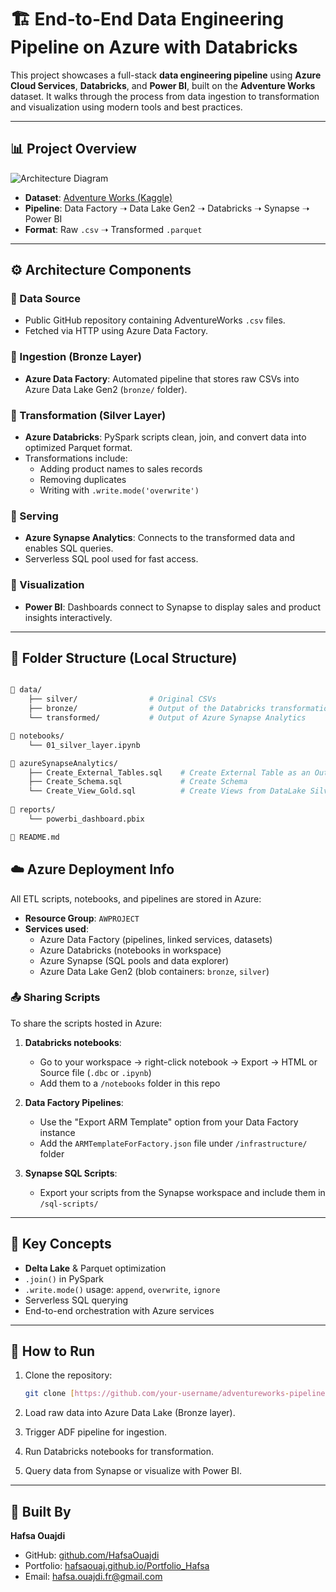 # 🏗️ End-to-End Data Engineering Pipeline on Azure with Databricks

This project showcases a full-stack **data engineering pipeline** using **Azure Cloud Services**, **Databricks**, and **Power BI**, built on the **Adventure Works** dataset. It walks through the process from data ingestion to transformation and visualization using modern tools and best practices.

---

## 📊 Project Overview

![Architecture Diagram](./architecture.png)

- **Dataset**: [Adventure Works (Kaggle)](https://www.kaggle.com/datasets)
- **Pipeline**: Data Factory ➝ Data Lake Gen2 ➝ Databricks ➝ Synapse ➝ Power BI
- **Format**: Raw `.csv` ➝ Transformed `.parquet`

---

## ⚙️ Architecture Components

### 🔹 Data Source
- Public GitHub repository containing AdventureWorks `.csv` files.
- Fetched via HTTP using Azure Data Factory.

### 🔹 Ingestion (Bronze Layer)
- **Azure Data Factory**: Automated pipeline that stores raw CSVs into Azure Data Lake Gen2 (`bronze/` folder).

### 🔹 Transformation (Silver Layer)
- **Azure Databricks**: PySpark scripts clean, join, and convert data into optimized Parquet format.
- Transformations include:
  - Adding product names to sales records
  - Removing duplicates
  - Writing with `.write.mode('overwrite')`

### 🔹 Serving
- **Azure Synapse Analytics**: Connects to the transformed data and enables SQL queries.
- Serverless SQL pool used for fast access.

### 🔹 Visualization
- **Power BI**: Dashboards connect to Synapse to display sales and product insights interactively.

---

## 📁 Folder Structure (Local Structure)

```bash

📁 data/
    ├── silver/                # Original CSVs
    ├── bronze/                # Output of the Databricks transformations as Parquet files
    └── transformed/           # Output of Azure Synapse Analytics

📁 notebooks/
    └── 01_silver_layer.ipynb

📁 azureSynapseAnalytics/
    ├── Create_External_Tables.sql    # Create External Table as an Output of Synapse Analytics      
    ├── Create_Schema.sql             # Create Schema     
    └── Create_View_Gold.sql          # Create Views from DataLake Silver data
    
📁 reports/
    └── powerbi_dashboard.pbix

📄 README.md
```
## ☁️ Azure Deployment Info

All ETL scripts, notebooks, and pipelines are stored in Azure:

- **Resource Group**: `AWPROJECT`
- **Services used**:
  - Azure Data Factory (pipelines, linked services, datasets)
  - Azure Databricks (notebooks in workspace)
  - Azure Synapse (SQL pools and data explorer)
  - Azure Data Lake Gen2 (blob containers: `bronze`, `silver`)

### 📤 Sharing Scripts

To share the scripts hosted in Azure:
1. **Databricks notebooks**:  
   - Go to your workspace → right-click notebook → Export → HTML or Source file (`.dbc` or `.ipynb`)
   - Add them to a `/notebooks` folder in this repo

2. **Data Factory Pipelines**:  
   - Use the "Export ARM Template" option from your Data Factory instance
   - Add the `ARMTemplateForFactory.json` file under `/infrastructure/` folder

3. **Synapse SQL Scripts**:  
   - Export your scripts from the Synapse workspace and include them in `/sql-scripts/`

---

## 🧠 Key Concepts

- **Delta Lake** & Parquet optimization
- `.join()` in PySpark
- `.write.mode()` usage: `append`, `overwrite`, `ignore`
- Serverless SQL querying
- End-to-end orchestration with Azure services

---

## 🚀 How to Run

1. Clone the repository:
   ```bash
   git clone [https://github.com/your-username/adventureworks-pipeline.git](https://github.com/HafsaOuaj/Azure-Data-Engineer-Project)
   ```

2. Load raw data into Azure Data Lake (Bronze layer).

3. Trigger ADF pipeline for ingestion.

4. Run Databricks notebooks for transformation.

5. Query data from Synapse or visualize with Power BI.

---

## 🏅 Built By

**Hafsa Ouajdi**

- GitHub: [github.com/HafsaOuajdi](https://github.com/HafsaOuajdi)  
- Portfolio: [hafsaouaj.github.io/Portfolio_Hafsa](https://hafsaouaj.github.io/Portfolio_Hafsa)  
- Email: hafsa.ouajdi.fr@gmail.com  
```

